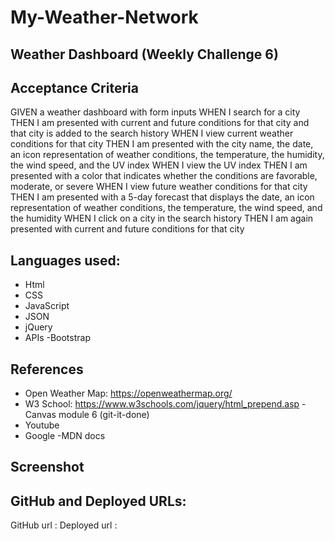 # My-Weather-Network
## Weather Dashboard (Weekly Challenge 6)

## Acceptance Criteria
GIVEN a weather dashboard with form inputs
WHEN I search for a city
THEN I am presented with current and future conditions for that city and that city is added to the search history
WHEN I view current weather conditions for that city
THEN I am presented with the city name, the date, an icon representation of weather conditions, the temperature, the humidity, the wind speed, and the UV index
WHEN I view the UV index
THEN I am presented with a color that indicates whether the conditions are favorable, moderate, or severe
WHEN I view future weather conditions for that city
THEN I am presented with a 5-day forecast that displays the date, an icon representation of weather conditions, the temperature, the wind speed, and the humidity
WHEN I click on a city in the search history
THEN I am again presented with current and future conditions for that city

## Languages used:
- Html
- CSS
- JavaScript
- JSON
- jQuery
- APIs
-Bootstrap

## References

- Open Weather Map: https://openweathermap.org/
- W3 School: https://www.w3schools.com/jquery/html_prepend.asp
-Canvas module 6 (git-it-done)
- Youtube 
- Google
-MDN docs

## Screenshot

## GitHub and Deployed URLs:
GitHub url : 
Deployed url : 